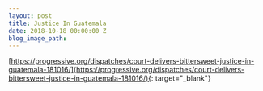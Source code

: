 ```yaml
---
layout: post
title: Justice In Guatemala
date: 2018-10-18 00:00:00 Z
blog_image_path: 
---
```


[https://progressive.org/dispatches/court-delivers-bittersweet-justice-in-guatemala-181016/](https://progressive.org/dispatches/court-delivers-bittersweet-justice-in-guatemala-181016/){: target="_blank"}